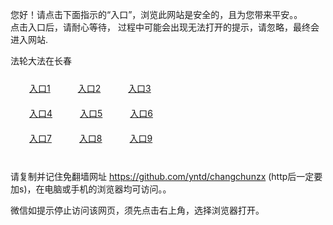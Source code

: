 您好！请点击下面指示的“入口”，浏览此网站是安全的，且为您带来平安。。 <br/>
点击入口后，请耐心等待， 过程中可能会出现无法打开的提示，请忽略，最终会进入网站. </br>

法轮大法在长春<br/>
<div style="padding:10px"><a style="margin:20px" target="_blank" href="https://d2ugl0qpm20lai.cloudfront.net/2Qpsp?ucwgiji" id="ccLink1" rel="nofollow">入口1</a> <a target="_blank" style="margin:20px" href="https://d3m4onq2rjetk4.cloudfront.net/2Qpsp?oqxfvkpu" id="ccLink2" rel="nofollow">入口2</a> <a style="margin:20px" target="_blank" href="https://d1m7dv46f1m1am.cloudfront.net/2Qpsp?sgqhbv" id="ccLink3" rel="nofollow">入口3</a></div>

<div style="padding:10px" ><a style="margin:20px" target="_blank" href="https://d2ugl0qpm20lai.cloudfront.net/2Qpsp?ucwgiji" id="ccLink4" rel="nofollow">入口4</a> <a style="margin:20px" href="https://d3m4onq2rjetk4.cloudfront.net/2Qpsp?oqxfvkpu" target="_blank" id="ccLink5" rel="nofollow">入口5</a> <a style="margin:20px" href="https://d1m7dv46f1m1am.cloudfront.net/2Qpsp?sgqhbv" target="_blank" id="ccLink6" rel="nofollow">入口6</a></div>

<div style="padding:10px"><a style="margin:20px" target="_blank" href="https://d2ugl0qpm20lai.cloudfront.net/2Qpsp?ucwgiji" id="ccLink7" rel="nofollow">入口7</a> <a style="margin:20px" href="https://d3m4onq2rjetk4.cloudfront.net/2Qpsp?oqxfvkpu" target="_blank" id="ccLink8" rel="nofollow">入口8</a> <a style="margin:20px" target="_blank" href="https://d1m7dv46f1m1am.cloudfront.net/2Qpsp?sgqhbv" id="ccLink9" rel="nofollow">入口9</a></div>

<br/>



请复制并记住免翻墙网址 https://github.com/yntd/changchunzx (http后一定要加s)，在电脑或手机的浏览器均可访问。。<br/>

微信如提示停止访问该网页，须先点击右上角，选择浏览器打开。
